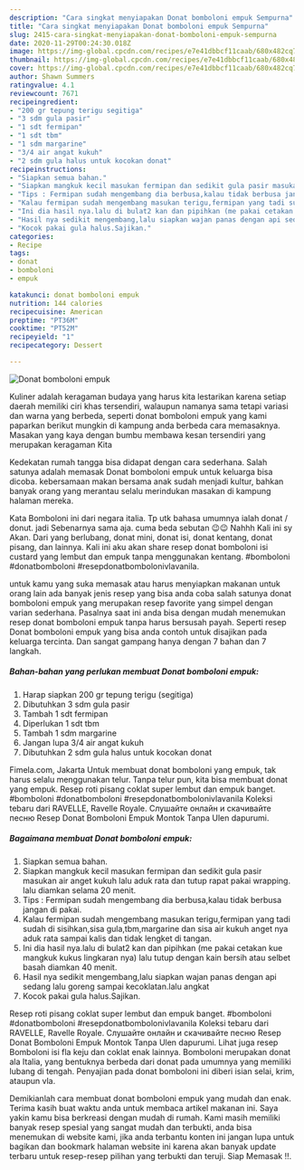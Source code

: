```yaml
---
description: "Cara singkat menyiapakan Donat bomboloni empuk Sempurna"
title: "Cara singkat menyiapakan Donat bomboloni empuk Sempurna"
slug: 2415-cara-singkat-menyiapakan-donat-bomboloni-empuk-sempurna
date: 2020-11-29T00:24:30.018Z
image: https://img-global.cpcdn.com/recipes/e7e41dbbcf11caab/680x482cq70/donat-bomboloni-empuk-foto-resep-utama.jpg
thumbnail: https://img-global.cpcdn.com/recipes/e7e41dbbcf11caab/680x482cq70/donat-bomboloni-empuk-foto-resep-utama.jpg
cover: https://img-global.cpcdn.com/recipes/e7e41dbbcf11caab/680x482cq70/donat-bomboloni-empuk-foto-resep-utama.jpg
author: Shawn Summers
ratingvalue: 4.1
reviewcount: 7671
recipeingredient:
- "200 gr tepung terigu segitiga"
- "3 sdm gula pasir"
- "1 sdt fermipan"
- "1 sdt tbm"
- "1 sdm margarine"
- "3/4 air angat kukuh"
- "2 sdm gula halus untuk kocokan donat"
recipeinstructions:
- "Siapkan semua bahan."
- "Siapkan mangkuk kecil masukan fermipan dan sedikit gula pasir masukan air anget kukuh lalu aduk rata dan tutup rapat pakai wrapping. lalu diamkan selama 20 menit."
- "Tips : Fermipan sudah mengembang dia berbusa,kalau tidak berbusa jangan di pakai."
- "Kalau fermipan sudah mengembang masukan terigu,fermipan yang tadi sudah di sisihkan,sisa gula,tbm,margarine dan sisa air kukuh anget nya aduk rata sampai kalis dan tidak lengket di tangan."
- "Ini dia hasil nya.lalu di bulat2 kan dan pipihkan (me pakai cetakan kue mangkuk kukus lingkaran nya) lalu tutup dengan kain bersih atau selbet basah diamkan 40 menit."
- "Hasil nya sedikit mengembang,lalu siapkan wajan panas dengan api sedang lalu goreng sampai kecoklatan.lalu angkat"
- "Kocok pakai gula halus.Sajikan."
categories:
- Recipe
tags:
- donat
- bomboloni
- empuk

katakunci: donat bomboloni empuk 
nutrition: 144 calories
recipecuisine: American
preptime: "PT36M"
cooktime: "PT52M"
recipeyield: "1"
recipecategory: Dessert

---
```



![Donat bomboloni empuk](https://img-global.cpcdn.com/recipes/e7e41dbbcf11caab/680x482cq70/donat-bomboloni-empuk-foto-resep-utama.jpg)

Kuliner adalah keragaman budaya yang harus kita lestarikan karena setiap daerah memiliki ciri khas tersendiri, walaupun namanya sama tetapi variasi dan warna yang berbeda, seperti donat bomboloni empuk yang kami paparkan berikut mungkin di kampung anda berbeda cara memasaknya. Masakan yang kaya dengan bumbu membawa kesan tersendiri yang merupakan keragaman Kita

Kedekatan rumah tangga bisa didapat dengan cara sederhana. Salah satunya adalah memasak Donat bomboloni empuk untuk keluarga bisa dicoba. kebersamaan makan bersama anak sudah menjadi kultur, bahkan banyak orang yang merantau selalu merindukan masakan di kampung halaman mereka.

Kata Bomboloni ini dari negara italia. Tp utk bahasa umumnya ialah donat / donut. jadi Sebenarnya sama aja. cuma beda sebutan 😉😉 Nahhh Kali ini sy Akan. Dari yang berlubang, donat mini, donat isi, donat kentang, donat pisang, dan lainnya. Kali ini aku akan share resep donat bomboloni isi custard yang lembut dan empuk tanpa menggunakan kentang. #bomboloni #donatbomboloni #resepdonatbombolonivlavanila.

untuk kamu yang suka memasak atau harus menyiapkan makanan untuk orang lain ada banyak jenis resep yang bisa anda coba salah satunya donat bomboloni empuk yang merupakan resep favorite yang simpel dengan varian sederhana. Pasalnya saat ini anda bisa dengan mudah menemukan resep donat bomboloni empuk tanpa harus bersusah payah.
Seperti resep Donat bomboloni empuk yang bisa anda contoh untuk disajikan pada keluarga tercinta. Dan sangat gampang hanya dengan 7 bahan dan 7 langkah.


<!--inarticleads1-->

##### Bahan-bahan yang perlukan membuat Donat bomboloni empuk:

1. Harap siapkan 200 gr tepung terigu (segitiga)
1. Dibutuhkan 3 sdm gula pasir
1. Tambah 1 sdt fermipan
1. Diperlukan 1 sdt tbm
1. Tambah 1 sdm margarine
1. Jangan lupa 3/4 air angat kukuh
1. Dibutuhkan 2 sdm gula halus untuk kocokan donat


Fimela.com, Jakarta Untuk membuat donat bomboloni yang empuk, tak harus selalu menggunakan telur. Tanpa telur pun, kita bisa membuat donat yang empuk. Resep roti pisang coklat super lembut dan empuk banget. #bomboloni #donatbomboloni #resepdonatbombolonivlavanila Koleksi tebaru dari RAVELLE, Ravelle Royale. Cлушайте онлайн и cкачивайте песню Resep Donat Bomboloni Empuk Montok Tanpa Ulen dapurumi. 

<!--inarticleads2-->

##### Bagaimana membuat  Donat bomboloni empuk:

1. Siapkan semua bahan.
1. Siapkan mangkuk kecil masukan fermipan dan sedikit gula pasir masukan air anget kukuh lalu aduk rata dan tutup rapat pakai wrapping. lalu diamkan selama 20 menit.
1. Tips : Fermipan sudah mengembang dia berbusa,kalau tidak berbusa jangan di pakai.
1. Kalau fermipan sudah mengembang masukan terigu,fermipan yang tadi sudah di sisihkan,sisa gula,tbm,margarine dan sisa air kukuh anget nya aduk rata sampai kalis dan tidak lengket di tangan.
1. Ini dia hasil nya.lalu di bulat2 kan dan pipihkan (me pakai cetakan kue mangkuk kukus lingkaran nya) lalu tutup dengan kain bersih atau selbet basah diamkan 40 menit.
1. Hasil nya sedikit mengembang,lalu siapkan wajan panas dengan api sedang lalu goreng sampai kecoklatan.lalu angkat
1. Kocok pakai gula halus.Sajikan.


Resep roti pisang coklat super lembut dan empuk banget. #bomboloni #donatbomboloni #resepdonatbombolonivlavanila Koleksi tebaru dari RAVELLE, Ravelle Royale. Cлушайте онлайн и cкачивайте песню Resep Donat Bomboloni Empuk Montok Tanpa Ulen dapurumi. Lihat juga resep Bomboloni isi fla keju dan coklat enak lainnya. Bomboloni merupakan donat ala Italia, yang bentuknya berbeda dari donat pada umumnya yang memiliki lubang di tengah. Penyajian pada donat bomboloni ini diberi isian selai, krim, ataupun vla. 

Demikianlah cara membuat donat bomboloni empuk yang mudah dan enak. Terima kasih buat waktu anda untuk membaca artikel makanan ini. Saya yakin kamu bisa berkreasi dengan mudah di rumah. Kami masih memiliki banyak resep spesial yang sangat mudah dan terbukti, anda bisa menemukan di website kami, jika anda terbantu konten ini jangan lupa untuk bagikan dan bookmark halaman website ini karena akan banyak update terbaru untuk resep-resep pilihan yang terbukti dan teruji. Siap Memasak !!. 

